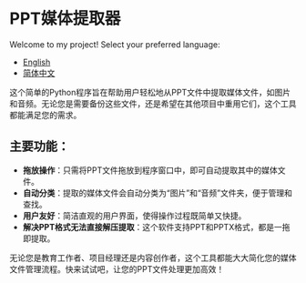 # PPT媒体提取器

Welcome to my project! Select your preferred language:
- [English](README2.md)
- [简体中文](README.md)

这个简单的Python程序旨在帮助用户轻松地从PPT文件中提取媒体文件，如图片和音频。无论您是需要备份这些文件，还是希望在其他项目中重用它们，这个工具都能满足您的需求。

## 主要功能：

- **拖放操作**：只需将PPT文件拖放到程序窗口中，即可自动提取其中的媒体文件。
- **自动分类**：提取的媒体文件会自动分类为“图片”和“音频”文件夹，便于管理和查找。
- **用户友好**：简洁直观的用户界面，使得操作过程既简单又快捷。
- **解决PPT格式无法直接解压提取**：这个软件支持PPT和PPTX格式，都是一拖即提取。

无论您是教育工作者、项目经理还是内容创作者，这个工具都能大大简化您的媒体文件管理流程。快来试试吧，让您的PPT文件处理更加高效！
